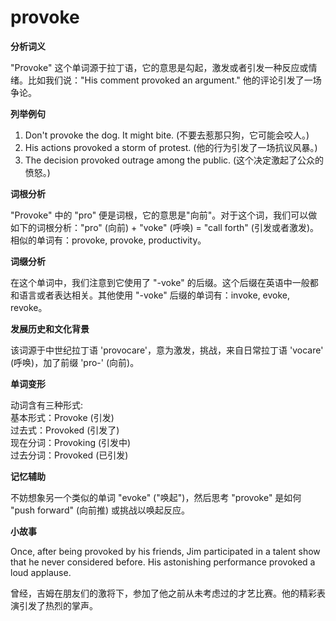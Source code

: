 # provoke

**分析词义**

  

"Provoke" 这个单词源于拉丁语，它的意思是勾起，激发或者引发一种反应或情绪。比如我们说："His comment provoked an argument." 他的评论引发了一场争论。

  

**列举例句**

  

1.  Don't provoke the dog. It might bite. (不要去惹那只狗，它可能会咬人。)
2.  His actions provoked a storm of protest. (他的行为引发了一场抗议风暴。)
3.  The decision provoked outrage among the public. (这个决定激起了公众的愤怒。)

  

**词根分析**

  

"Provoke" 中的 "pro" 便是词根，它的意思是"向前"。对于这个词，我们可以做如下的词根分析："pro" (向前) + "voke" (呼唤) = "call forth" (引发或者激发)。相似的单词有：provoke, provoke, productivity。

  

**词缀分析**

  

在这个单词中，我们注意到它使用了 "-voke" 的后缀。这个后缀在英语中一般都和语言或者表达相关。其他使用 "-voke" 后缀的单词有：invoke, evoke, revoke。

  

**发展历史和文化背景**

  

该词源于中世纪拉丁语 'provocare'，意为激发，挑战，来自日常拉丁语 'vocare' (呼唤)，加了前缀 'pro-' (向前)。

  

**单词变形**

  

动词含有三种形式:  
基本形式：Provoke (引发)  
过去式：Provoked (引发了)  
现在分词：Provoking (引发中)  
过去分词：Provoked (已引发)

  

**记忆辅助**

  

不妨想象另一个类似的单词 "evoke" ("唤起")，然后思考 "provoke" 是如何 "push forward" (向前推) 或挑战以唤起反应。

  

**小故事**

  

Once, after being provoked by his friends, Jim participated in a talent show that he never considered before. His astonishing performance provoked a loud applause.

  

曾经，吉姆在朋友们的激将下，参加了他之前从未考虑过的才艺比赛。他的精彩表演引发了热烈的掌声。
